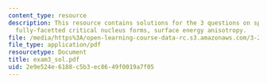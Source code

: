 ```yaml
---
content_type: resource
description: This resource contains solutions for the 3 questions on spinodal decomposition,
  fully-facetted critical nucleus forms, surface energy anisotropy.
file: /media/https%3A/open-learning-course-data-rc.s3.amazonaws.com/3-21-kinetic-processes-in-materials-spring-2006/2e9e524e6188c5b3ec8649f0019a7f05_exam3_sol.pdf
file_type: application/pdf
resourcetype: Document
title: exam3_sol.pdf
uid: 2e9e524e-6188-c5b3-ec86-49f0019a7f05
---
```

